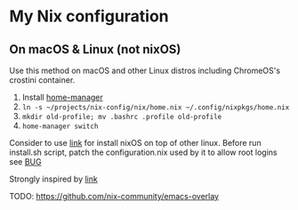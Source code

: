 # My Nix configuration

## On macOS & Linux (not nixOS)

Use this method on macOS and other Linux distros including ChromeOS's crostini container.

1. Install [home-manager](https://github.com/rycee/home-manager)
1. `ln -s ~/projects/nix-config/nix/home.nix ~/.config/nixpkgs/home.nix`
1. `mkdir old-profile; mv .bashrc .profile old-profile`
1. `home-manager switch`

Consider to use [link](https://github.com/jeaye/nixos-in-place) for install nixOS on top of other linux.
Before run install.sh script, patch the configuration.nix used by it to allow root logins
see [BUG](https://github.com/jeaye/nixos-in-place/issues/43)

Strongly inspired by [link](https://github.com/srid/nix-config) 

TODO: https://github.com/nix-community/emacs-overlay